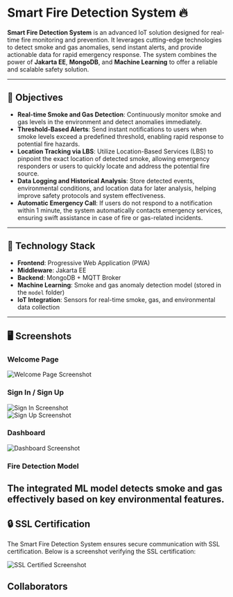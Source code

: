 # Smart Fire Detection System 🔥  

**Smart Fire Detection System** is an advanced IoT solution designed for real-time fire monitoring and prevention. It leverages cutting-edge technologies to detect smoke and gas anomalies, send instant alerts, and provide actionable data for rapid emergency response. The system combines the power of **Jakarta EE**, **MongoDB**, and **Machine Learning** to offer a reliable and scalable safety solution.

---

## 🎯 Objectives  
- **Real-time Smoke and Gas Detection**: Continuously monitor smoke and gas levels in the environment and detect anomalies immediately.  
- **Threshold-Based Alerts**: Send instant notifications to users when smoke levels exceed a predefined threshold, enabling rapid response to potential fire hazards.  
- **Location Tracking via LBS**: Utilize Location-Based Services (LBS) to pinpoint the exact location of detected smoke, allowing emergency responders or users to quickly locate and address the potential fire source.  
- **Data Logging and Historical Analysis**: Store detected events, environmental conditions, and location data for later analysis, helping improve safety protocols and system effectiveness.  
- **Automatic Emergency Call**: If users do not respond to a notification within 1 minute, the system automatically contacts emergency services, ensuring swift assistance in case of fire or gas-related incidents.  

---

## 🚀 Technology Stack  
- **Frontend**: Progressive Web Application (PWA)  
- **Middleware**: Jakarta EE  
- **Backend**: MongoDB + MQTT Broker  
- **Machine Learning**: Smoke and gas anomaly detection model (stored in the `model` folder)  
- **IoT Integration**: Sensors for real-time smoke, gas, and environmental data collection  

---

## 🖥️ Screenshots  

### Welcome Page  
![Welcome Page Screenshot](/pwa/images/welcome.jpeg)  

### Sign In / Sign Up  
![Sign In Screenshot](/pwa/images/signin.jpeg)  
![Sign Up Screenshot](/pwa/images/signup.jpeg)  

### Dashboard  
![Dashboard Screenshot](/pwa/images/dashboard.png)  

### Fire Detection Model  
The integrated ML model detects smoke and gas effectively based on key environmental features. 
---

## 🔒 SSL Certification  
The Smart Fire Detection System ensures secure communication with SSL certification. Below is a screenshot verifying the SSL certification:  

![SSL Certified Screenshot](/pwa/images/ssl-certification.jpeg)  

## Collaborators
<a href="[https://https://github.com/BacemAhmed](https://github.com/bacemah)">  
</a>
